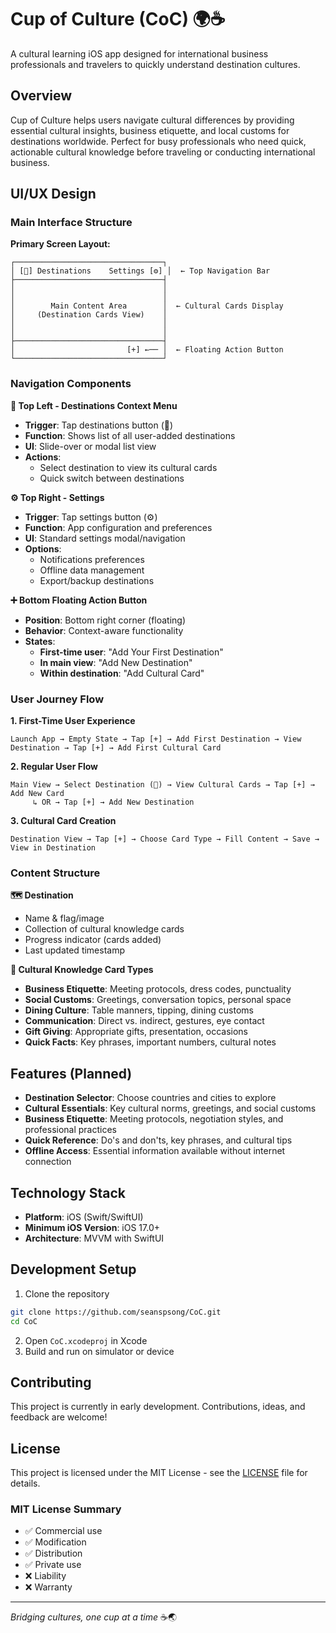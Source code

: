 # Cup of Culture (CoC) 🌍☕

A cultural learning iOS app designed for international business professionals and travelers to quickly understand destination cultures.

## Overview

Cup of Culture helps users navigate cultural differences by providing essential cultural insights, business etiquette, and local customs for destinations worldwide. Perfect for busy professionals who need quick, actionable cultural knowledge before traveling or conducting international business.

## UI/UX Design

### Main Interface Structure

**Primary Screen Layout:**
```
┌─────────────────────────────────┐
│ [🧭] Destinations    Settings [⚙️] │  ← Top Navigation Bar
├─────────────────────────────────┤
│                                 │
│                                 │
│        Main Content Area        │  ← Cultural Cards Display
│     (Destination Cards View)    │
│                                 │
│                                 │
├─────────────────────────────────┤
│                         [+] ←── │  ← Floating Action Button
└─────────────────────────────────┘
```

### Navigation Components

**🧭 Top Left - Destinations Context Menu**
- **Trigger**: Tap destinations button (🧭)
- **Function**: Shows list of all user-added destinations
- **UI**: Slide-over or modal list view
- **Actions**: 
  - Select destination to view its cultural cards
  - Quick switch between destinations

**⚙️ Top Right - Settings**
- **Trigger**: Tap settings button (⚙️)
- **Function**: App configuration and preferences
- **UI**: Standard settings modal/navigation
- **Options**: 
  - Notifications preferences
  - Offline data management
  - Export/backup destinations

**➕ Bottom Floating Action Button**
- **Position**: Bottom right corner (floating)
- **Behavior**: Context-aware functionality
- **States**:
  - **First-time user**: "Add Your First Destination"
  - **In main view**: "Add New Destination" 
  - **Within destination**: "Add Cultural Card"

### User Journey Flow

**1. First-Time User Experience**
```
Launch App → Empty State → Tap [+] → Add First Destination → View Destination → Tap [+] → Add First Cultural Card
```

**2. Regular User Flow**
```
Main View → Select Destination (🧭) → View Cultural Cards → Tap [+] → Add New Card
     ↳ OR → Tap [+] → Add New Destination
```

**3. Cultural Card Creation**
```
Destination View → Tap [+] → Choose Card Type → Fill Content → Save → View in Destination
```

### Content Structure

**🗺️ Destination**
- Name & flag/image
- Collection of cultural knowledge cards
- Progress indicator (cards added)
- Last updated timestamp

**🎴 Cultural Knowledge Card Types**
- **Business Etiquette**: Meeting protocols, dress codes, punctuality
- **Social Customs**: Greetings, conversation topics, personal space
- **Dining Culture**: Table manners, tipping, dining customs
- **Communication**: Direct vs. indirect, gestures, eye contact
- **Gift Giving**: Appropriate gifts, presentation, occasions
- **Quick Facts**: Key phrases, important numbers, cultural notes

## Features (Planned)

- **Destination Selector**: Choose countries and cities to explore
- **Cultural Essentials**: Key cultural norms, greetings, and social customs  
- **Business Etiquette**: Meeting protocols, negotiation styles, and professional practices
- **Quick Reference**: Do's and don'ts, key phrases, and cultural tips
- **Offline Access**: Essential information available without internet connection

## Technology Stack

- **Platform**: iOS (Swift/SwiftUI)
- **Minimum iOS Version**: iOS 17.0+
- **Architecture**: MVVM with SwiftUI

## Development Setup

1. Clone the repository
```bash
git clone https://github.com/seanspsong/CoC.git
cd CoC
```

2. Open `CoC.xcodeproj` in Xcode
3. Build and run on simulator or device

## Contributing

This project is currently in early development. Contributions, ideas, and feedback are welcome!

## License

This project is licensed under the MIT License - see the [LICENSE](LICENSE) file for details.

### MIT License Summary
- ✅ Commercial use
- ✅ Modification
- ✅ Distribution
- ✅ Private use
- ❌ Liability
- ❌ Warranty

---

*Bridging cultures, one cup at a time* ☕🌏 
